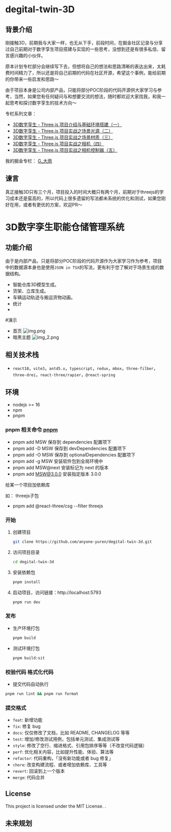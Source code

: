 # degital-twin-3D

## 背景介绍
刚接触3D，前期我与大家一样，也无从下手，前段时间，在掘金社区记录与分享过自己前期对于数字孪生项目搭建与实现的一些思考，没想到还是有很多私信、留言感兴趣的小伙伴。

原本计划专栏部分会继续写下去，但想将自己的想法和思路清晰的表达出来，太耗费时间精力了，所以还是将自己前期的代码在社区开源，希望这个事例，能给前期的你带来一些启发和思路～

由于项目本身是公司内部产品，只能将部分POC阶段的代码开源供大家学习与参考，当然，如果您有任何疑问与和想要交流的想法，随时都欢迎大家找我，和我一起思考和探讨数字孪生的技术方向～

专栏系列文章：
- [3D数字孪生 - Three.js 项目介绍与基础环境搭建（一）](https://juejin.cn/post/7244894506305536057)
 - [3D数字孪生 - Three.js 项目实战之场景光源（二）](https://juejin.cn/post/7246316652048269373)
 - [3D数字孪生 - Three.js 项目实战之场景材质（三）](https://juejin.cn/post/7246657502842945597)
 - [3D数字孪生 - Three.js 项目实战之相机（四）](https://juejin.cn/post/7248545082130169893)
 - [3D数字孪生 - Three.js 项目实战之相机控制器（五）](https://juejin.cn/post/7250318500882432057)



我的掘金专栏： [G_大雨](https://juejin.cn/column/7244783947820040253)

## 谏言
真正接触3D只有三个月，项目投入的时间大概只有两个月，前期对于threejs的学习成本还是蛮高的，所以代码上很多遗留的写法都未系统的优化和测试，如果您刚好在用，或者有更优的方案，欢迎PR～

# 3D数字孪生职能仓储管理系统



## 功能介绍
由于是内部产品，只是将部分POC阶段的代码开源作为大家学习作为参考，项目中的数据源本身也是使用`JSON in TSX`的写法，更有利于您了解对于场景生成的数据结构。
- 智能仓库3D模型生成。
- 货架、立库生成。
- 车辆运动轨迹与搬运货物动画。
- 统计
- 

#演示
- 首页
  ![img.png](img.png)
- 暗黑主题
  ![img_2.png](img_2.png)

## 相关技术栈

- `react18`，`vite3`，`antd5.x`，`typescript`，`redux`，`mbox`，`three-filber`，`three-drei`，`react-three/rapier`，`@react-spring`

## 环境

- nodejs >= 16
- npm
- pnpm

### pnpm 相关命令 [pnpm](https://www.pnpm.cn/cli/add)

- pnpm add MSW 保存到 dependencies 配置项下
- pnpm add -D MSW 保存到 devDependencies 配置项下
- pnpm add -O MSW 保存到 optionalDependencies 配置项下
- pnpm add -g MSW 安装软件包到全局环境中
- pnpm add MSW@next 安装标记为 next 的版本
- pnpm add MSW@3.0.0 安装指定版本 3.0.0

给某一个项目加依赖库

如： threejs子包

- pnpm add @react-three/csg --filter threejs


### 开始

1. 创建项目
   ```bash
   git clone https://github.com/anyone-yuren/degital-twin-3d.git
   ```
2. 访问项目目录
   ```bash
   cd degital-twin-3d
   ```
3. 安装依赖包
   ```bash
   pnpm install
   ```
4. 启动项目，访问链接：http://localhost:5793
   ```bash
   pnpm run dev
   ```

### 发布

- 生产环境打包
  ```bash
  pnpm build
  ```
- 测试环境打包
  ```bash
  pnpm build:sit
  ```


### 校验代码 格式化代码

- 提交代码自动执行

```bash
pnpm run lint && pnpm run format
```

### 提交格式

- `feat`: 新增功能
- `fix`: 修复 bug
- `docs`: 仅仅修改了文档，比如 README, CHANGELOG 等等
- `test`: 增加/修改测试用例，包括单元测试、集成测试等
- `style`: 修改了空行、缩进格式、引用包排序等等（不改变代码逻辑）
- `perf`: 优化相关内容，比如提升性能、体验、算法等
- `refactor`: 代码重构，「没有新功能或者 bug 修复」
- `chore`: 改变构建流程、或者增加依赖库、工具等
- `revert`: 回滚到上一个版本
- `merge`: 代码合并

## License

This project is licensed under the MIT License. .

## 未来规划



